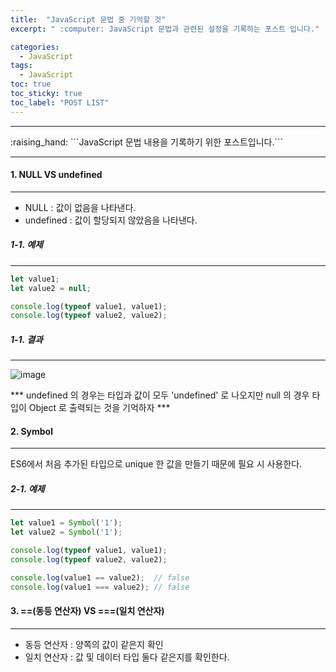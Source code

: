 ```yaml
---
title:  "JavaScript 문법 중 기억할 것"
excerpt: " :computer: JavaScript 문법과 관련된 설정을 기록하는 포스트 입니다."

categories:
  - JavaScript
tags:
  - JavaScript
toc: true
toc_sticky: true
toc_label: "POST LIST"
---
```


<hr>
:raising_hand:  ```JavaScript 문법 내용을 기록하기 위한 포스트입니다.```
<hr>

#### 1. NULL VS undefined
***
* NULL : 값이 없음을 나타낸다.
* undefined : 값이 할당되지 않았음을 나타낸다.

##### 1-1. 예제
***
```js
let value1;
let value2 = null;

console.log(typeof value1, value1);
console.log(typeof value2, value2);
```
##### 1-1. 결과
***
![image](https://user-images.githubusercontent.com/56063287/140332620-9b3809f8-c95c-4343-b086-6a0471771258.png)

*** undefined 의 경우는 타입과 값이 모두 'undefined' 로 나오지만 null 의 경우 타입이 Object 로 출력되는 것을 기억하자 ***

#### 2. Symbol
***

ES6에서 처음 추가된 타입으로 unique 한 값을 만들기 때문에 필요 시 사용한다.

##### 2-1. 예제
***
```js
let value1 = Symbol('1');
let value2 = Symbol('1');

console.log(typeof value1, value1);
console.log(typeof value2, value2);

console.log(value1 == value2);  // false 
console.log(value1 === value2); // false
```

#### 3. ==(동등 연산자) VS ===(일치 연산자)
***

* 동등 연산자 : 양쪽의 값이 같은지 확인
* 일치 연산자 : 값 및 데이터 타입 둘다 같은지를 확인한다.

